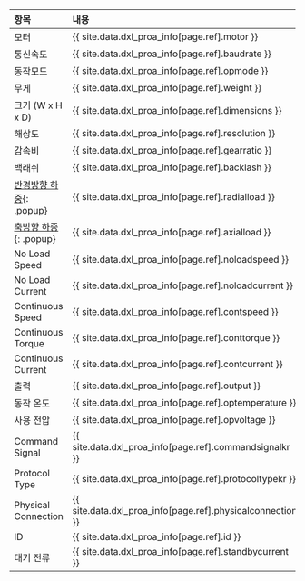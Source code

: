 
| 항목                | 내용                                                           |
|:--------------------|:---------------------------------------------------------------|
| 모터                | {{ site.data.dxl_proa_info[page.ref].motor }}                  |
| 통신속도            | {{ site.data.dxl_proa_info[page.ref].baudrate }}               |
| 동작모드            | {{ site.data.dxl_proa_info[page.ref].opmode }}               |
| 무게                | {{ site.data.dxl_proa_info[page.ref].weight }}                 |
| 크기 (W x H x D)    | {{ site.data.dxl_proa_info[page.ref].dimensions }}             |
| 해상도              | {{ site.data.dxl_proa_info[page.ref].resolution }}             |
| 감속비              | {{ site.data.dxl_proa_info[page.ref].gearratio }}              |
| 백래쉬              | {{ site.data.dxl_proa_info[page.ref].backlash }}               |{% if site.data.dxl_proa_info[page.ref].radialload != 'N/A' %}
| [반경방향 하중]{: .popup}| {{ site.data.dxl_proa_info[page.ref].radialload }}         |{% else %}{% endif %}{% if site.data.dxl_proa_info[page.ref].axialload != 'N/A' %}
| [축방향 하중]{: .popup} | {{ site.data.dxl_proa_info[page.ref].axialload }}          |{% else %}{% endif %}
| No Load Speed       | {{ site.data.dxl_proa_info[page.ref].noloadspeed }}            |
| No Load Current     | {{ site.data.dxl_proa_info[page.ref].noloadcurrent }}          |
| Continuous Speed    | {{ site.data.dxl_proa_info[page.ref].contspeed }}              |
| Continuous Torque   | {{ site.data.dxl_proa_info[page.ref].conttorque }}             |
| Continuous Current  | {{ site.data.dxl_proa_info[page.ref].contcurrent }}            |
| 출력                | {{ site.data.dxl_proa_info[page.ref].output }}                 |
| 동작 온도           | {{ site.data.dxl_proa_info[page.ref].optemperature }}          |
| 사용 전압           | {{ site.data.dxl_proa_info[page.ref].opvoltage }}              |
| Command Signal      | {{ site.data.dxl_proa_info[page.ref].commandsignalkr }}        |
| Protocol Type       | {{ site.data.dxl_proa_info[page.ref].protocoltypekr }}         |
| Physical Connection | {{ site.data.dxl_proa_info[page.ref].physicalconnection }}     |
| ID                  | {{ site.data.dxl_proa_info[page.ref].id }}                     |
| 대기 전류           | {{ site.data.dxl_proa_info[page.ref].standbycurrent }}         |

[반경방향 하중]: /docs/kr/popup/axial_radial_pro/
[축방향 하중]: /docs/kr/popup/axial_radial_pro/
